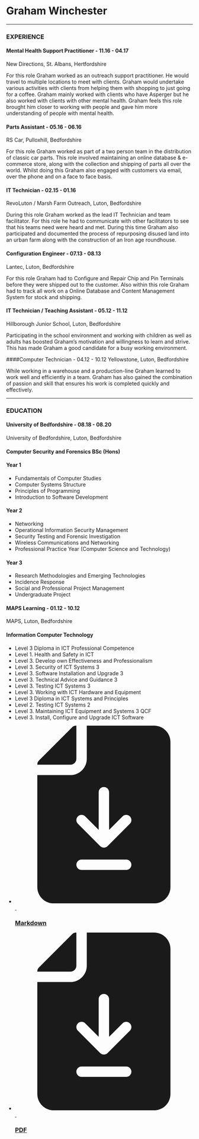 
# Graham Winchester

----------

### EXPERIENCE

#### Mental Health Support Practitioner - 11.16 - 04.17
New Directions, St. Albans, Hertfordshire

For this role Graham worked as an outreach support practitioner. He would travel to multiple locations to meet with clients. Graham would undertake various activities with clients from helping them with shopping to just going for a coffee. Graham mainly worked with clients who have Asperger but he also worked with clients with other mental health. Graham feels this role brought him closer to working with people and gave him more understanding of people with mental health.

#### Parts Assistant - 05.16 - 06.16
RS Car, Pulloxhill, Bedfordshire

For this role Graham worked as part of a two person team in the distribution of classic car parts. This role involved maintaining an online database & e-commerce store, along with the collection and shipping of parts all over the world. Whilst doing this Graham also engaged with customers via email, over the phone and on a face to face basis.

#### IT Technician - 02.15 - 01.16
RevoLuton / Marsh Farm Outreach, Luton, Bedfordshire

During this role Graham worked as the lead IT Technician and team facilitator. For this role he had to communicate with other facilitators to see that his teams need were heard and met. During this time Graham also participated and documented the process of repurposing disused land into an urban farm along with the construction of an Iron age roundhouse.

#### Configuration Engineer - 07.13 - 08.13
Lantec, Luton, Bedfordshire

For this role Graham had to Configure and Repair Chip and Pin Terminals before they were shipped out to the customer. Also within this role Graham had to track all work on a Online Database and Content Management System for stock and shipping.

#### IT Technician / Teaching Assistant - 05.12 - 11.12
Hillborough Junior School, Luton, Bedfordshire

Participating in the school environment and working with children as well as adults has boosted Graham’s motivation and willingness to learn and strive. This has made Graham a good candidate for a busy working environment.

####Computer Technician - 04.12 - 10.12
Yellowstone, Luton, Bedfordshire

While working in a warehouse and a production-line Graham learned to work well and efficiently in a team. Graham has also gained the combination of passion and skill that ensures his work is completed quickly and effectively.

----------

### EDUCATION

#### University of Bedfordshire - 08.18 - 08.20
University of Bedfordshire, Luton, Bedfordshire

#### Computer Security and Forensics BSc (Hons)
#### Year 1

- Fundamentals of Computer Studies
- Computer Systems Structure
- Principles of Programming
- Introduction to Software Development

#### Year 2

- Networking
- Operational Information Security Management
- Security Testing and Forensic Investigation
- Wireless Communications and Networking
- Professional Practice Year (Computer Science and Technology)

#### Year 3

- Research Methodologies and Emerging Technologies
- Incidence Response
- Social and Professional Project Management
- Undergraduate Project

#### MAPS Learning - 01.12 - 10.12
MAPS, Luton, Bedfordshire

#### Information Computer Technology

- Level 3 Diploma in ICT Professional Competence
- Level 1. Health and Safety in ICT
- Level 3. Develop own Effectiveness and Professionalism
- Level 3. Security of ICT Systems 3
- Level 3. Software Installation and Upgrade 3
- Level 3. Technical Advice and Guidance 3
- Level 3. Testing ICT Systems 3
- Level 3. Working with ICT Hardware and Equipment
- Level 3 Diploma in ICT Systems and Principles
- Level 2. Testing ICT Systems 2
- Level 3. Maintaining ICT Equipment and Systems 3 QCF
- Level 3. Install, Configure and Upgrade ICT Software

<div class="well frame bg01" >
	<div class="linklist">
		<ul class="list" style="--lflex: row">
			<li class="item">
				<a class="link"	href="https://drive.google.com/file/d/1yRXFNzTpE29P5-baUoa2JnPN2emYAfou/view?usp=sharing">
					<svg height="512pt" viewBox="-64 0 512 512" width="512pt" xmlns="http://www.w3.org/2000/svg"><path fill="currentColor" d="m112.46875 95.332031v-95.332031h-1.070312c-3.976563 0-7.792969 1.582031-10.605469 4.394531l-96.398438 96.398438c-2.8125 2.8125-4.394531 6.628906-4.394531 10.605469v1.070312h95.335938c9.445312 0 17.132812-7.6875 17.132812-17.136719zm0 0"/><path fill="currentColor" d="m336.335938 0h-193.867188v95.332031c0 25.988281-21.144531 47.132813-47.132812 47.132813h-95.335938v322.402344c0 25.988281 21.144531 47.132812 47.132812 47.132812h289.203126c25.914062 0 47.132812-20.953125 47.132812-47.132812v-417.734376c0-25.914062-20.953125-47.132812-47.132812-47.132812zm-219.476563 261.460938c5.859375-5.859376 15.355469-5.859376 21.214844 0l38.660156 38.660156v-108.386719c0-8.285156 6.714844-15 15-15s15 6.714844 15 15v108.386719l38.660156-38.660156c5.855469-5.859376 15.355469-5.859376 21.210938 0 5.859375 5.855468 5.859375 15.355468 0 21.210937l-64.265625 64.269531c-5.859375 5.859375-15.355469 5.855469-21.210938 0l-64.269531-64.269531c-5.855469-5.855469-5.855469-15.355469 0-21.210937zm139.140625 154.140624h-128.53125c-8.285156 0-15-6.71875-15-15 0-8.285156 6.714844-15 15-15h128.53125c8.285156 0 15 6.714844 15 15 0 8.28125-6.714844 15-15 15zm0 0"/></svg>
					&nbsp;<h3>Markdown</h3>
				</a>
			</li>
			<li class="item">
				<a class="link"	href="https://drive.google.com/file/d/1rKJstwEsNbfRbyJju9Vaxhw4yP9cd0_o/view?usp=sharing">
					<svg height="512pt" viewBox="-64 0 512 512" width="512pt" xmlns="http://www.w3.org/2000/svg"><path fill="currentColor" d="m112.46875 95.332031v-95.332031h-1.070312c-3.976563 0-7.792969 1.582031-10.605469 4.394531l-96.398438 96.398438c-2.8125 2.8125-4.394531 6.628906-4.394531 10.605469v1.070312h95.335938c9.445312 0 17.132812-7.6875 17.132812-17.136719zm0 0"/><path fill="currentColor" d="m336.335938 0h-193.867188v95.332031c0 25.988281-21.144531 47.132813-47.132812 47.132813h-95.335938v322.402344c0 25.988281 21.144531 47.132812 47.132812 47.132812h289.203126c25.914062 0 47.132812-20.953125 47.132812-47.132812v-417.734376c0-25.914062-20.953125-47.132812-47.132812-47.132812zm-219.476563 261.460938c5.859375-5.859376 15.355469-5.859376 21.214844 0l38.660156 38.660156v-108.386719c0-8.285156 6.714844-15 15-15s15 6.714844 15 15v108.386719l38.660156-38.660156c5.855469-5.859376 15.355469-5.859376 21.210938 0 5.859375 5.855468 5.859375 15.355468 0 21.210937l-64.265625 64.269531c-5.859375 5.859375-15.355469 5.855469-21.210938 0l-64.269531-64.269531c-5.855469-5.855469-5.855469-15.355469 0-21.210937zm139.140625 154.140624h-128.53125c-8.285156 0-15-6.71875-15-15 0-8.285156 6.714844-15 15-15h128.53125c8.285156 0 15 6.714844 15 15 0 8.28125-6.714844 15-15 15zm0 0"/></svg>
					&nbsp;<h3>PDF</h3>
				</a>
			</li>
		</ul>
	</div>
</div> 